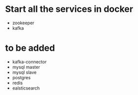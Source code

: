 # Start all the services in docker

- zookeeper
- kafka

# to be added
- kafka-connector
- mysql master
- mysql slave
- postgres
- redis
- ealsticsearch